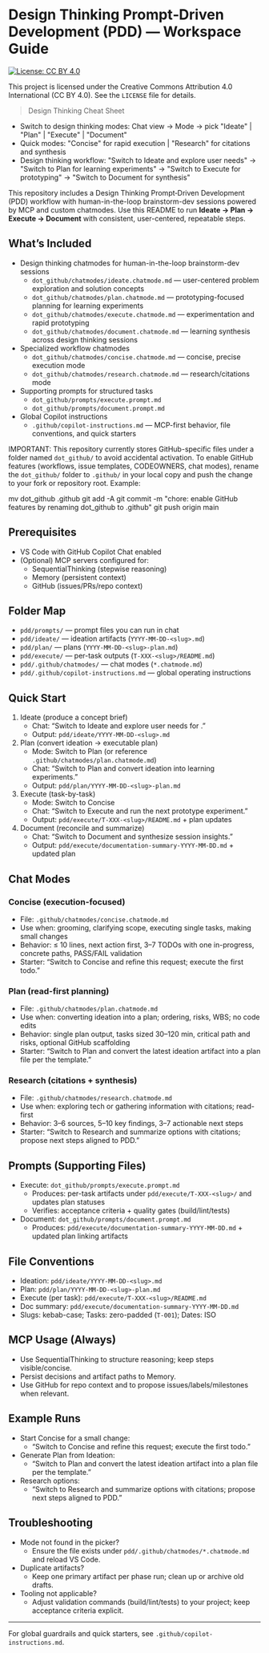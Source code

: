 # Design Thinking Prompt‑Driven Development (PDD) — Workspace Guide

[![License: CC BY 4.0](https://img.shields.io/badge/License-CC%20BY%204.0-lightgrey.svg)](https://creativecommons.org/licenses/by/4.0/)

This project is licensed under the Creative Commons Attribution 4.0 International (CC BY 4.0). See the `LICENSE` file for details.

> Design Thinking Cheat Sheet
- Switch to design thinking modes: Chat view → Mode → pick "Ideate" | "Plan" | "Execute" | "Document"
- Quick modes: "Concise" for rapid execution | "Research" for citations and synthesis
- Design thinking workflow: "Switch to Ideate and explore user needs" → "Switch to Plan for learning experiments" → "Switch to Execute for prototyping" → "Switch to Document for synthesis"

This repository includes a Design Thinking Prompt‑Driven Development (PDD) workflow with human-in-the-loop brainstorm-dev sessions powered by MCP and custom chatmodes. Use this README to run **Ideate → Plan → Execute → Document** with consistent, user-centered, repeatable steps.

## What’s Included
- Design thinking chatmodes for human-in-the-loop brainstorm-dev sessions
  - `dot_github/chatmodes/ideate.chatmode.md` — user-centered problem exploration and solution concepts
  - `dot_github/chatmodes/plan.chatmode.md` — prototyping-focused planning for learning experiments
  - `dot_github/chatmodes/execute.chatmode.md` — experimentation and rapid prototyping
  - `dot_github/chatmodes/document.chatmode.md` — learning synthesis across design thinking sessions
- Specialized workflow chatmodes
  - `dot_github/chatmodes/concise.chatmode.md` — concise, precise execution mode
  - `dot_github/chatmodes/research.chatmode.md` — research/citations mode
- Supporting prompts for structured tasks
  - `dot_github/prompts/execute.prompt.md`
  - `dot_github/prompts/document.prompt.md`
- Global Copilot instructions
  - `.github/copilot-instructions.md` — MCP-first behavior, file conventions, and quick starters

IMPORTANT: This repository currently stores GitHub-specific files under a folder named `dot_github/` to avoid accidental activation. To enable GitHub features (workflows, issue templates, CODEOWNERS, chat modes), rename the `dot_github/` folder to `.github/` in your local copy and push the change to your fork or repository root. Example:

  mv dot_github .github
  git add -A
  git commit -m "chore: enable GitHub features by renaming dot_github to .github"
  git push origin main

## Prerequisites
- VS Code with GitHub Copilot Chat enabled
- (Optional) MCP servers configured for:
  - SequentialThinking (stepwise reasoning)
  - Memory (persistent context)
  - GitHub (issues/PRs/repo context)

## Folder Map
- `pdd/prompts/` — prompt files you can run in chat
- `pdd/ideate/` — ideation artifacts (`YYYY-MM-DD-<slug>.md`)
- `pdd/plan/` — plans (`YYYY-MM-DD-<slug>-plan.md`)
- `pdd/execute/` — per-task outputs (`T-XXX-<slug>/README.md`)
- `pdd/.github/chatmodes/` — chat modes (`*.chatmode.md`)
- `pdd/.github/copilot-instructions.md` — global operating instructions

## Quick Start
1) Ideate (produce a concept brief)
   - Chat: “Switch to Ideate and explore user needs for <problem>.”
   - Output: `pdd/ideate/YYYY-MM-DD-<slug>.md`
2) Plan (convert ideation → executable plan)
   - Mode: Switch to Plan (or reference `.github/chatmodes/plan.chatmode.md`)
   - Chat: “Switch to Plan and convert ideation into learning experiments.”
   - Output: `pdd/plan/YYYY-MM-DD-<slug>-plan.md`
3) Execute (task-by-task)
   - Mode: Switch to Concise
   - Chat: “Switch to Execute and run the next prototype experiment.”
   - Output: `pdd/execute/T-XXX-<slug>/README.md` + plan updates
4) Document (reconcile and summarize)
   - Chat: “Switch to Document and synthesize session insights.”
   - Output: `pdd/execute/documentation-summary-YYYY-MM-DD.md` + updated plan

## Chat Modes
### Concise (execution-focused)
- File: `.github/chatmodes/concise.chatmode.md`
- Use when: grooming, clarifying scope, executing single tasks, making small changes
- Behavior: ≤ 10 lines, next action first, 3–7 TODOs with one in-progress, concrete paths, PASS/FAIL validation
- Starter: “Switch to Concise and refine this request; execute the first todo.”

### Plan (read-first planning)
- File: `.github/chatmodes/plan.chatmode.md`
- Use when: converting ideation into a plan; ordering, risks, WBS; no code edits
- Behavior: single plan output, tasks sized 30–120 min, critical path and risks, optional GitHub scaffolding
- Starter: “Switch to Plan and convert the latest ideation artifact into a plan file per the template.”

### Research (citations + synthesis)
- File: `.github/chatmodes/research.chatmode.md`
- Use when: exploring tech or gathering information with citations; read-first
- Behavior: 3–6 sources, 5–10 key findings, 3–7 actionable next steps
- Starter: “Switch to Research and summarize options with citations; propose next steps aligned to PDD.”

## Prompts (Supporting Files)
- Execute: `dot_github/prompts/execute.prompt.md`
  - Produces: per-task artifacts under `pdd/execute/T-XXX-<slug>/` and updates plan statuses
  - Verifies: acceptance criteria + quality gates (build/lint/tests)
- Document: `dot_github/prompts/document.prompt.md`
  - Produces: `pdd/execute/documentation-summary-YYYY-MM-DD.md` + updated plan linking artifacts

## File Conventions
- Ideation: `pdd/ideate/YYYY-MM-DD-<slug>.md`
- Plan: `pdd/plan/YYYY-MM-DD-<slug>-plan.md`
- Execute (per task): `pdd/execute/T-XXX-<slug>/README.md`
- Doc summary: `pdd/execute/documentation-summary-YYYY-MM-DD.md`
- Slugs: kebab-case; Tasks: zero-padded (`T-001`); Dates: ISO

## MCP Usage (Always)
- Use SequentialThinking to structure reasoning; keep steps visible/concise.
- Persist decisions and artifact paths to Memory.
- Use GitHub for repo context and to propose issues/labels/milestones when relevant.

## Example Runs
- Start Concise for a small change:
  - “Switch to Concise and refine this request; execute the first todo.”
- Generate Plan from Ideation:
  - “Switch to Plan and convert the latest ideation artifact into a plan file per the template.”
- Research options:
  - “Switch to Research and summarize options with citations; propose next steps aligned to PDD.”

## Troubleshooting
- Mode not found in the picker?
  - Ensure the file exists under `pdd/.github/chatmodes/*.chatmode.md` and reload VS Code.
- Duplicate artifacts?
  - Keep one primary artifact per phase run; clean up or archive old drafts.
- Tooling not applicable?
  - Adjust validation commands (build/lint/tests) to your project; keep acceptance criteria explicit.

---
For global guardrails and quick starters, see `.github/copilot-instructions.md`.

